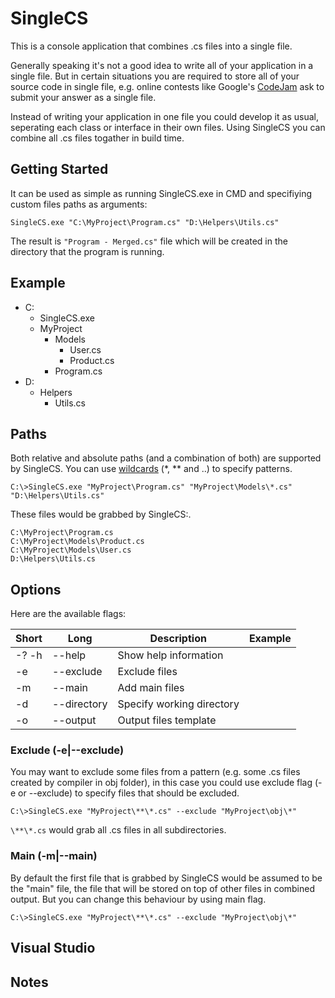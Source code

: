 # SingleCS
This is a console application that combines .cs files into a single file.

Generally speaking it's not a good idea to write all of your application in a single file. But in certain situations you are required to store all of your source code in single file, e.g. online contests like Google's [CodeJam](https://codingcompetitions.withgoogle.com/codejam/) ask to submit your answer as a single file.

Instead of writing your application in one file you could develop it as usual, seperating each class or interface in their own files. Using SingleCS you can combine all .cs files togather in build time.

## Getting Started
It can be used as simple as running SingleCS.exe in CMD and specifiying custom files paths as arguments:

```
SingleCS.exe "C:\MyProject\Program.cs" "D:\Helpers\Utils.cs"
```

The result is `"Program - Merged.cs"` file which will be created in the directory that the program is running.

## Example
* C:
    * SingleCS.exe
    * MyProject
        * Models
            * User.cs
            * Product.cs
        * Program.cs
* D:
    * Helpers
        * Utils.cs

## Paths
Both relative and absolute paths (and a combination of both) are supported by SingleCS. You can use [wildcards](https://docs.microsoft.com/en-us/dotnet/api/microsoft.extensions.filesystemglobbing.matcher?view=dotnet-plat-ext-6.0) (*, ** and ..) to specify patterns.

```
C:\>SingleCS.exe "MyProject\Program.cs" "MyProject\Models\*.cs" "D:\Helpers\Utils.cs"
```

These files would be grabbed by SingleCS:.

```
C:\MyProject\Program.cs
C:\MyProject\Models\Product.cs
C:\MyProject\Models\User.cs
D:\Helpers\Utils.cs
```
## Options
Here are the available flags:

| Short         | Long          | Description   | Example       |
| ------------- | ------------- | ------------- | ------------- |
| -? -h         | --help        | Show help information|
| -e            | --exclude     | Exclude files |
| -m            | --main        | Add main files|
| -d            | --directory   | Specify working directory|
| -o            | --output      | Output files template|

### Exclude (-e|--exclude)
You may want to exclude some files from a pattern (e.g. some .cs files created by compiler in obj folder), in this case you could use exclude flag (-e or --exclude) to specify files that should be excluded.

```
C:\>SingleCS.exe "MyProject\**\*.cs" --exclude "MyProject\obj\*"
```
`\**\*.cs` would grab all .cs files in all subdirectories.

### Main (-m|--main)
By default the first file that is grabbed by SingleCS would be assumed to be the "main" file, the file that will be stored on top of other files in combined output. But you can change this behaviour by using main flag.

```
C:\>SingleCS.exe "MyProject\**\*.cs" --exclude "MyProject\obj\*"
```




## Visual Studio

## Notes